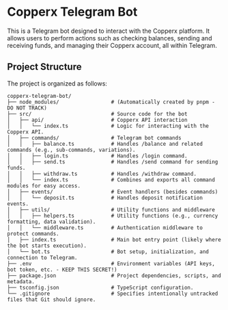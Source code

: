 # Copperx Telegram Bot

This is a Telegram bot designed to interact with the Copperx platform.  It allows users to perform actions such as checking balances, sending and receiving funds, and managing their Copperx account, all within Telegram.

## Project Structure

The project is organized as follows:


```
copperx-telegram-bot/
├── node_modules/                 # (Automatically created by pnpm - DO NOT TRACK)
├── src/                          # Source code for the bot
│   ├── api/                      # Copperx API interaction
│   │   └── index.ts              # Logic for interacting with the Copperx API.
│   ├── commands/                 # Telegram bot commands
│   │   ├── balance.ts            # Handles /balance and related commands (e.g., sub-commands, variations).
│   │   ├── login.ts              # Handles /login command.
│   │   ├── send.ts               # Handles /send command for sending funds.
│   │   ├── withdraw.ts           # Handles /withdraw command.
│   │   └── index.ts              # Combines and exports all command modules for easy access.
│   ├── events/                   # Event handlers (besides commands)
│   │   └── deposit.ts            # Handles deposit notification events.
│   ├── utils/                    # Utility functions and middleware
│   │   ├── helpers.ts            # Utility functions (e.g., currency formatting, data validation).
│   │   └── middleware.ts         # Authentication middleware to protect commands.
│   ├── index.ts                  # Main bot entry point (likely where the bot starts execution).
│   └── bot.ts                    # Bot setup, initialization, and connection to Telegram.
├── .env                          # Environment variables (API keys, bot token, etc. - KEEP THIS SECRET!)
├── package.json                  # Project dependencies, scripts, and metadata.
├── tsconfig.json                 # TypeScript configuration.
└── .gitignore                    # Specifies intentionally untracked files that Git should ignore.
```
